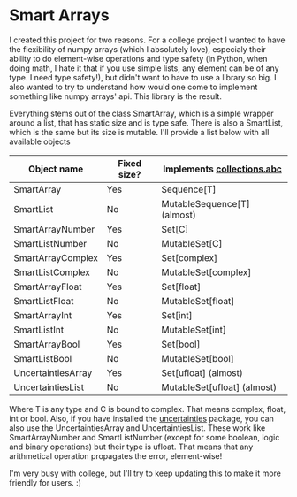 # Smart Arrays

I created this project for two reasons. For a college project I wanted to have the flexibility of numpy arrays (which I absolutely love), especialy their ability to do element-wise operations and type safety (in Python, when doing math, I hate it that if you use simple lists, any element can be of any type. I need type safety!), but didn't want to have to use a library so big. I also wanted to try to understand how would one come to implement something like numpy arrays' api. This library is the result.

Everything stems out of the class SmartArray, which is a simple wrapper around a list, that has static size and is type safe. There is also a SmartList, which is the same but its size is mutable. I'll provide a list below with all available objects

| Object name        | Fixed size? | Implements [collections.abc](https://docs.python.org/3/library/collections.abc.html) |
| ------------------ | ----------- | --------------------------- |
| SmartArray         | Yes         | Sequence[T]                 |
| SmartList          | No          | MutableSequence[T] (almost) |
| SmartArrayNumber   | Yes         | Set[C]                      |
| SmartListNumber    | No          | MutableSet[C]               |
| SmartArrayComplex  | Yes         | Set[complex]                |
| SmartListComplex   | No          | MutableSet[complex]         |
| SmartArrayFloat    | Yes         | Set[float]                  |
| SmartListFloat     | No          | MutableSet[float]           |
| SmartArrayInt      | Yes         | Set[int]                    |
| SmartListInt       | No          | MutableSet[int]             |
| SmartArrayBool     | Yes         | Set[bool]                   |
| SmartListBool      | No          | MutableSet[bool]            |
| UncertaintiesArray | Yes         | Set[ufloat] (almost)        |
| UncertaintiesList  | No          | MutableSet[ufloat] (almost) |

Where T is any type and C is bound to complex. That means complex, float, int or bool. Also, if you have installed the [uncertainties](https://pythonhosted.org/uncertainties/) package, you can also use the UncertaintiesArray and UncertaintiesList. These work like SmartArrayNumber and SmartListNumber (except for some boolean, logic and binary operations) but their type is ufloat. That means that any arithmetical operation propagates the error, element-wise!

I'm very busy with college, but I'll try to keep updating this to make it more friendly for users. :)
